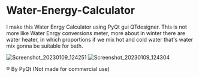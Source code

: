 # Water-Energy-Calculator
I make this Water Enrgy Calculator using PyQt gui QTdesigner. This is not more like Water Enrgy conversions meter, more about in winter there are water heater, in which proportions if we mix hot and cold water that's water mix gonna be suitable for bath.

![Screenshot_20230109_124251](https://user-images.githubusercontent.com/58221994/211257202-4fc2c33f-6d2e-46ed-bcee-4f31cc9e37cd.png)
![Screenshot_20230109_124304](https://user-images.githubusercontent.com/58221994/211257736-81408091-6f00-43ba-9ab1-953234af16c0.png)

® By PyQt (Not made for commercial use)
